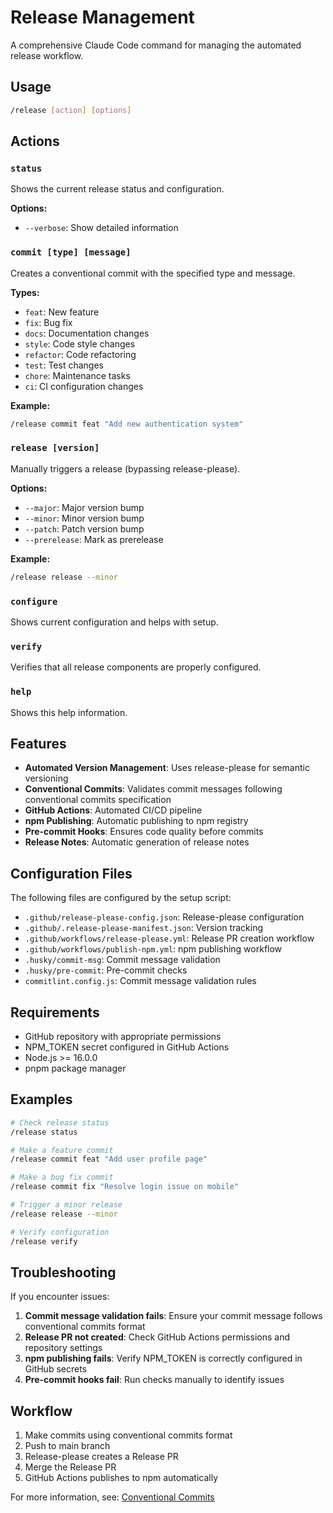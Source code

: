 # Release Management

A comprehensive Claude Code command for managing the automated release workflow.

## Usage

```bash
/release [action] [options]
```

## Actions

### `status`
Shows the current release status and configuration.

**Options:**
- `--verbose`: Show detailed information

### `commit [type] [message]`
Creates a conventional commit with the specified type and message.

**Types:**
- `feat`: New feature
- `fix`: Bug fix
- `docs`: Documentation changes
- `style`: Code style changes
- `refactor`: Code refactoring
- `test`: Test changes
- `chore`: Maintenance tasks
- `ci`: CI configuration changes

**Example:**
```bash
/release commit feat "Add new authentication system"
```

### `release [version]`
Manually triggers a release (bypassing release-please).

**Options:**
- `--major`: Major version bump
- `--minor`: Minor version bump
- `--patch`: Patch version bump
- `--prerelease`: Mark as prerelease

**Example:**
```bash
/release release --minor
```

### `configure`
Shows current configuration and helps with setup.

### `verify`
Verifies that all release components are properly configured.

### `help`
Shows this help information.

## Features

- **Automated Version Management**: Uses release-please for semantic versioning
- **Conventional Commits**: Validates commit messages following conventional commits specification
- **GitHub Actions**: Automated CI/CD pipeline
- **npm Publishing**: Automatic publishing to npm registry
- **Pre-commit Hooks**: Ensures code quality before commits
- **Release Notes**: Automatic generation of release notes

## Configuration Files

The following files are configured by the setup script:

- `.github/release-please-config.json`: Release-please configuration
- `.github/.release-please-manifest.json`: Version tracking
- `.github/workflows/release-please.yml`: Release PR creation workflow
- `.github/workflows/publish-npm.yml`: npm publishing workflow
- `.husky/commit-msg`: Commit message validation
- `.husky/pre-commit`: Pre-commit checks
- `commitlint.config.js`: Commit message validation rules

## Requirements

- GitHub repository with appropriate permissions
- NPM_TOKEN secret configured in GitHub Actions
- Node.js >= 16.0.0
- pnpm package manager

## Examples

```bash
# Check release status
/release status

# Make a feature commit
/release commit feat "Add user profile page"

# Make a bug fix commit
/release commit fix "Resolve login issue on mobile"

# Trigger a minor release
/release release --minor

# Verify configuration
/release verify
```

## Troubleshooting

If you encounter issues:

1. **Commit message validation fails**: Ensure your commit message follows conventional commits format
2. **Release PR not created**: Check GitHub Actions permissions and repository settings
3. **npm publishing fails**: Verify NPM_TOKEN is correctly configured in GitHub secrets
4. **Pre-commit hooks fail**: Run checks manually to identify issues

## Workflow

1. Make commits using conventional commits format
2. Push to main branch
3. Release-please creates a Release PR
4. Merge the Release PR
5. GitHub Actions publishes to npm automatically

For more information, see: [Conventional Commits](https://www.conventionalcommits.org/)